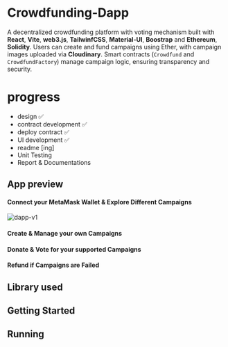 # Crowdfunding-Dapp

A decentralized crowdfunding platform with voting mechanism built with **React**, **Vite**, **web3.js**, **TailwinfCSS**, **Material-UI**, **Boostrap** and **Ethereum**, **Solidity**. Users can create and fund campaigns using Ether, with campaign images uploaded via **Cloudinary**. Smart contracts (`Crowdfund` and `CrowdfundFactory`) manage campaign logic, ensuring transparency and security.
# progress
- design ✅
- contract development ✅
- deploy contract ✅
- UI development ✅
- readme [ing]
- Unit Testing
- Report & Documentations

## App preview
#### Connect your MetaMask Wallet & Explore Different Campaigns
![dapp-v1](https://github.com/user-attachments/assets/f8ba98a6-75d2-43ff-8345-489c683b6a16)
#### Create & Manage your own Campaigns

#### Donate & Vote for your supported Campaigns

#### Refund if Campaigns are Failed

## Library used

## Getting Started

## Running
